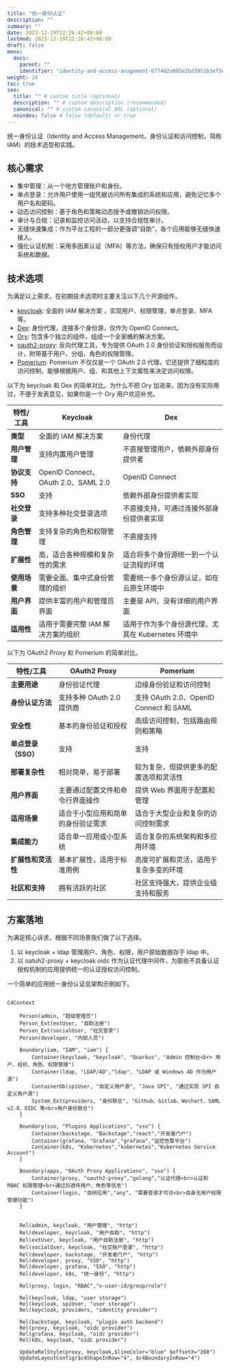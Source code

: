 ```yaml
---
title: "统一身份认证"
description: ""
summary: ""
date: 2023-12-19T22:26:42+08:00
lastmod: 2023-12-19T22:26:42+08:00
draft: false
menu:
  docs:
    parent: ""
    identifier: "identity-and-access-anagement-677402a005e2bd3951b2ef5c9e783b96"
weight: 20
toc: true
seo:
  title: "" # custom title (optional)
  description: "" # custom description (recommended)
  canonical: "" # custom canonical URL (optional)
  noindex: false # false (default) or true
---
```


统一身份认证（Identity and Access Management，身份认证和访问控制，简称 IAM）的技术选型和实践。

## 核心需求

- 集中管理：从一个地方管理账户和身份。
- 单点登录：允许用户使用一组凭据访问所有集成的系统和应用，避免记忆多个用户名和密码。
- 动态访问控制：基于角色和策略动态授予或撤销访问权限。
- 审计与合规：记录和监控访问活动，以支持合规性审计。
- 无缝快速集成：作为平台工程的一部分更强调“自助”，各个应用能够无缝快速接入。
- 强化认证机制：采用多因素认证（MFA）等方法，确保只有授权用户才能访问系统和数据。

## 技术选项

为满足以上需求，在初期技术选项时主要关注以下几个开源组件。

- [keycloak](https://github.com/keycloak/): 全面的 IAM 解决方案 ，实现用户、权限管理，单点登录、MFA 等。
- [Dex](https://github.com/dexidp): 身份代理，连接多个身份源，仅作为 OpenID Connect。
- [Ory](https://github.com/ory/): 包含多个独立的组件，组成一个全家桶的解决方案。
- [oauth2-proxy](https://github.com/oauth2-proxy): 反向代理工具，专为提供 OAuth 2.0 身份验证和授权服务而设计，附带基于用户、分组、角色的权限管理。
- [Pomerium](https://github.com/pomerium/): Pomerium 不仅仅是一个 OAuth 2.0 代理，它还提供了细粒度的访问控制，能够根据用户、组、和其他上下文属性来决定访问权限。

以下为 keycloak 和 Dex 的简单对比。为什么不把 Ory 加进来，因为没有实际用过，不便于发表意见，如果你是一个 Ory 用户欢迎补充。

| 特性/工具      | Keycloak                                       | Dex                                             |
|----------------|------------------------------------------------|-------------------------------------------------|
| **类型**       | 全面的 IAM 解决方案                               | 身份代理                                        |
| **用户管理**   | 支持内置用户管理                               | 不直接管理用户，依赖外部身份提供者              |
| **协议支持**   | OpenID Connect、OAuth 2.0、SAML 2.0            | OpenID Connect                                  |
| **SSO**        | 支持                                           | 依赖外部身份提供者实现                          |
| **社交登录**   | 支持多种社交登录选项                           | 不直接支持，可通过连接外部身份提供者实现        |
| **角色管理**   | 支持复杂的角色和权限管理                       | 不直接支持                                      |
| **扩展性**     | 高，适合各种规模和复杂性的需求                 | 适合将多个身份源统一到一个认证流程的环境        |
| **使用场景**   | 需要全面、集中式身份管理的组织                 | 需要统一多个身份源认证，如在云原生环境中        |
| **用户界面**   | 提供丰富的用户和管理员界面                     | 主要是 API，没有详细的用户界面                   |
| **适用性**     | 适用于需要完整 IAM 解决方案的组织                | 适用于作为多个身份源代理，尤其在 Kubernetes 环境中 |

以下为 OAuth2 Proxy  和 Pomerium 的简单对比。

| 特性/工具                | OAuth2 Proxy                                   | Pomerium                                        |
|--------------------------|------------------------------------------------|-------------------------------------------------|
| **主要用途**             | 身份验证代理                                   | 边缘身份验证和访问控制                          |
| **身份认证方法**         | 支持多种 OAuth 2.0 提供商                        | 支持 OAuth 2.0、OpenID Connect 和 SAML          |
| **安全性**               | 基本的身份验证和授权                           | 高级访问控制，包括路由规则和策略               |
| **单点登录（SSO）**      | 支持                                           | 支持                                           |
| **部署复杂性**           | 相对简单，易于部署                             | 较为复杂，但提供更多的配置选项和灵活性         |
| **用户界面**             | 主要通过配置文件和命令行界面操作               | 提供 Web 界面用于配置和管理                      |
| **适用场景**             | 适合于小型应用和简单的身份验证需求             | 适合于大型企业和复杂的访问控制需求             |
| **集成能力**             | 适合单一应用或小型系统                         | 适合复杂的系统架构和多应用环境                 |
| **扩展性和灵活性**       | 基本扩展性，适用于标准用例                     | 高度可扩展和灵活，适用于复杂多变的环境         |
| **社区和支持**           | 拥有活跃的社区                                 | 社区支持强大，提供企业级支持和服务             |

## 方案落地

为满足核心诉求，根据不同场景我们做了以下选择。

1. 以 keycloak + ldap 管理用户、角色、权限，用户原始数据存于 ldap 中。
2. 以 oatuh2-proxy + keycloak oidc 作为认证代理中间件，为那些不具备认证授权机制的应用提供统一的认证授权访问控制。

一个简单的应用统一身份认证总架构示例如下。

```mermaid

C4Context

    Person(admin, "超级管理员")
    Person_Ext(extUser, "自助注册")
    Person_Ext(socialUser, "社交登录")
    Person(developer, "内部人员")

    Boundary(iam, "IAM", "iam") {
        Container(keycloak, "keycloak", "Quarkus", "Admin 控制台<br> 用户、组织、角色、权限管理")
        Container(ldap, "LDAP/AD","ldap", "LDAP 或 Windows AD 作为用户源")
        ContainerDb(spiUser, "自定义用户源", "Java SPI", "通过实现 SPI 自定义用户源")   
        System_Ext(providers, "身份联合", "Github、Gitlab、Wechart、SAML v2.0、OIDC 等<br>用户身份联合") 
    }
         
    Boundary(sso, "Plugins Applications", "sso") {
        Container(backstage, "Backstage","react","开发者门户") 
        Container(grafana, "Grafana","grafana","监控告警平台")
        Container(k8s, "Kubernetes","kubernetes","Kubernetes Service Account")    
    }

    Boundary(apps, "OAuth Proxy Applications", "sso") {
        Container(proxy, "oauth2-proxy","golang","认证代理<br>认证和 RBAC 权限管理<br>通过后透传用户、角色等信息")
        Container(login, "自研应用","any", "需要登录才可访<br>自身无用户权限管理功能")       
    }
  

    Rel(admin, keycloak, "用户管理", "http")
    Rel(developer, keycloak, "用户自助", "http")
    Rel(extUser, keycloak, "用户自助注册", "http")
    Rel(socialUser, keycloak, "社交账户登录", "http")
    Rel(developer, backstage, "开发者门户", "http")
    Rel(developer, proxy, "SSO", "http")
    Rel(developer, grafana, "SSO", "http")
    Rel(developer, k8s, "统一身份", "http")

    Rel(proxy, login, "RBAC","x-user-id/group/role")

    Rel(keycloak, ldap, "user storage")
    Rel(keycloak, spiUser, "user storage")
    Rel(keycloak, providers, "identity provider")

    Rel(backstage, keycloak, "plugin auth backend")
    Rel(proxy, keycloak, "oidc provider")
    Rel(grafana, keycloak, "oidc provider")
    Rel(k8s, keycloak, "oidc provider")

    UpdateRelStyle(proxy, keycloak,$lineColor="blue" $offsetX="260")
    UpdateLayoutConfig($c4ShapeInRow="4", $c4BoundaryInRow="4")

```
